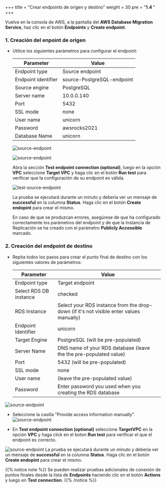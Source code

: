 +++
title = "Crear endpoints de origen y destino"
weight = 30
pre = "<b>1.4 </b>"
+++




Vuelva en la consola de AWS, a la pantalla del **AWS Database Migration Service**, haz clic en el botón **Endpoints** y **Create endpoint**.

### 1. Creación del enpoint de origen

- Utilice los siguientes parámetros para configurar el endpoint:

    | Parameter           | Value                                          |
    | ------------------- | ---------------------------------------------- |
    | Endpoint type       | Source endpoint                                |
    | Endpoint identifier | source-PostgreSQL-endpoint                                |
    | Source engine       | PostgreSQL                                          |
    | Server name         | 10.0.0.140                                            |
    | Port                | 5432                                           |
    | SSL mode            | none                                           |
    | User name           | unicorn                                 |
    | Password            | awsrocks2021                                   |
    | Database Name            | unicorn                                   |

    ![source-endpoint](/db-mig/source-endpoint-1.png)

    ![source-endpoint](/db-mig/source-endpoint-2-privateip.png)

    Abra la sección **Test endpoint connection (optional)**, luego en la opción **VPC** seleccione **Target VPC** y haga clic en el botón **Run test** para verificar que la configuración de su endpoint es válida.

    ![test-source-endpoint](/db-mig/source-endpoint-3.png)

    La prueba se ejecutará durante un minuto y debería ver un mensaje de **successful** en la columna **Status**. Haga clic en el botón **Create endopint** para crear el mismo.

    En caso de que se produzcan errores, asegúrese de que ha configurado correctamente los parámetros del endpoint y de que la Instancia de Replicación se ha creado con el parámetro **Publicly Accessible** marcado.

### 2. Creación del endpoint de destino

- Repita todos los pasos para crear el punto final de destino con los siguientes valores de parámetros:

    | Parameter           | Value                                                 |
    | ------------------- | ----------------------------------------------------- |
    | Endpoint type       | Target endpoint                                       |
    | Select RDS DB instance | checked                                            |
    | RDS Instance        | Select your RDS instance from the drop-down (if it's not visible enter values manually)          |
    | Endpoint Identifier | unicorn                                       |
    | Target Engine       | PostgreSQL (will be pre-populated)                                                |
    | Server Name         | DNS name of your RDS database (leave the the pre-populated value)                             |
    | Port                | 5432     (will be pre-populated)                                             |
    | SSL mode            | none                                                  |
    | User name           | (leave the pre-populated value)                                                 |
    | Password            | Enter password you used when you creating the RDS database| (awsrocks2021)

![source-endpoint](/db-mig/target-endpoint-1.png)

- Seleccione la casilla "Provide access information manually".
![source-endpoint](/db-mig/target-endpoint-2.png)

- En **Test endpoint connection (optional)** seleccione **TargetVPC** en la opción **VPC** y haga click en el boton **Run test** para verificar el que el endpoint es correcto.

![source-endpoint](/db-mig/target-endpoint-3.png)
    La prueba se ejecutará durante un minuto y debería ver un mensaje de **successful** en la columna **Status**. Haga clic en el botón **Create endopint** para crear el mismo.

{{% notice note %}}
Se pueden realizar pruebas adicionales de conexión de puntos finales desde la lista de **Endpoints** haciendo clic en el botón **Actions** y luego en **Test connection**.
{{% /notice %}}
